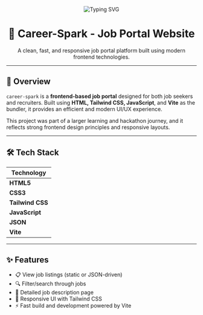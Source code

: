 <p align="center">
  <img src="https://readme-typing-svg.demolab.com?font=Fira+Code&weight=500&size=24&pause=1000&color=FC036F&center=true&vCenter=true&width=600&lines=Welcome+to+Career-Spark!;A+Modern+Job+Portal+Built+with+Tailwind+%2B+JavaScript+%2B+Vite" alt="Typing SVG" />
</p>

<h1 align="center">💼 Career-Spark - Job Portal Website</h1>

<p align="center">
  A clean, fast, and responsive job portal platform built using modern frontend technologies.
  <br>

</p>

---

## 📌 Overview

`career-spark` is a **frontend-based job portal** designed for both job seekers and recruiters. Built using **HTML, Tailwind CSS, JavaScript**, and **Vite** as the bundler, it provides an efficient and modern UI/UX experience.

This project was part of a larger learning and hackathon journey, and it reflects strong frontend design principles and responsive layouts.

---

## 🛠 Tech Stack

| Technology     
|----------------|
| **HTML5**      
| **CSS3**       
| **Tailwind CSS** 
| **JavaScript** 
| **JSON**      
| **Vite**       

---

## ✨ Features

- 📋 View job listings (static or JSON-driven)
- 🔍 Filter/search through jobs
- 📄 Detailed job description page
- 📱 Responsive UI with Tailwind CSS
- ⚡ Fast build and development powered by Vite
